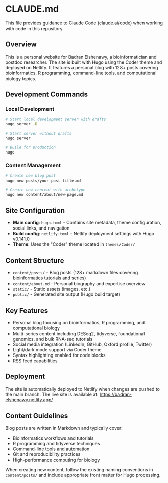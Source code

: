 # CLAUDE.md

This file provides guidance to Claude Code (claude.ai/code) when working with code in this repository.

## Overview

This is a personal website for Badran Elshenawy, a bioinformatician and postdoc researcher. The site is built with Hugo using the Coder theme and deployed on Netlify. It features a personal blog with 128+ posts covering bioinformatics, R programming, command-line tools, and computational biology topics.

## Development Commands

### Local Development
```bash
# Start local development server with drafts
hugo server -D

# Start server without drafts
hugo server

# Build for production
hugo
```

### Content Management
```bash
# Create new blog post
hugo new posts/your-post-title.md

# Create new content with archetype
hugo new content/about/new-page.md
```

## Site Configuration

- **Main config**: `hugo.toml` - Contains site metadata, theme configuration, social links, and navigation
- **Build config**: `netlify.toml` - Netlify deployment settings with Hugo v0.141.0
- **Theme**: Uses the "Coder" theme located in `themes/Coder/`

## Content Structure

- `content/posts/` - Blog posts (128+ markdown files covering bioinformatics tutorials and series)
- `content/about.md` - Personal biography and expertise overview
- `static/` - Static assets (images, etc.)
- `public/` - Generated site output (Hugo build target)

## Key Features

- Personal blog focusing on bioinformatics, R programming, and computational biology
- Multi-series content including DESeq2, tidyverse, foundational genomics, and bulk RNA-seq tutorials
- Social media integration (LinkedIn, GitHub, Oxford profile, Twitter)
- Light/dark mode support via Coder theme
- Syntax highlighting enabled for code blocks
- RSS feed capabilities

## Deployment

The site is automatically deployed to Netlify when changes are pushed to the main branch. The live site is available at: https://badran-elshenawy.netlify.app/

## Content Guidelines

Blog posts are written in Markdown and typically cover:
- Bioinformatics workflows and tutorials
- R programming and tidyverse techniques  
- Command-line tools and automation
- Git and reproducibility practices
- High-performance computing for biology

When creating new content, follow the existing naming conventions in `content/posts/` and include appropriate front matter for Hugo processing.